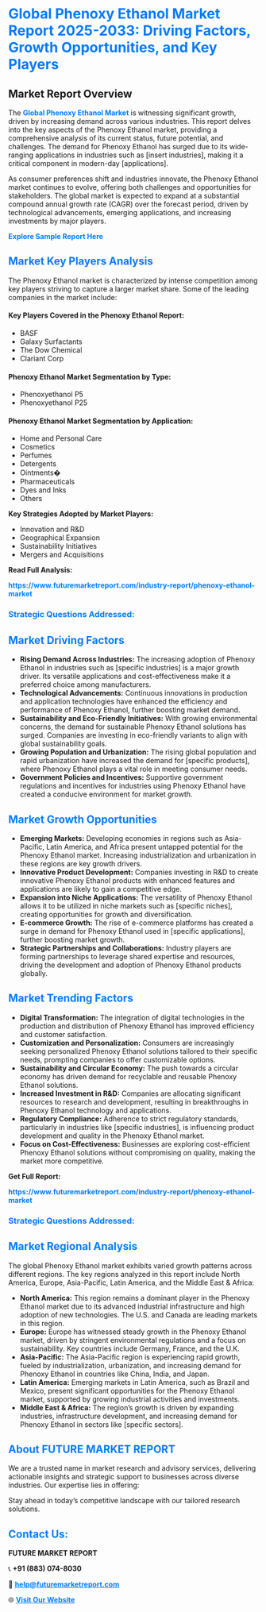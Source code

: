 <h1 style="color: #007BFF;">Global Phenoxy Ethanol Market Report 2025-2033: Driving Factors, Growth Opportunities, and Key Players</h1>

<section id="overview">
<h2>Market Report Overview</h2>
<p>The <a href="https://www.futuremarketreport.com/industry-report/phenoxy-ethanol-market" style="color: #007BFF; text-decoration: none;"><strong>Global Phenoxy Ethanol Market</strong></a> is witnessing significant growth, driven by increasing demand across various industries. This report delves into the key aspects of the Phenoxy Ethanol market, providing a comprehensive analysis of its current status, future potential, and challenges. The demand for Phenoxy Ethanol has surged due to its wide-ranging applications in industries such as [insert industries], making it a critical component in modern-day [applications].</p>
<p>As consumer preferences shift and industries innovate, the Phenoxy Ethanol market continues to evolve, offering both challenges and opportunities for stakeholders. The global market is expected to expand at a substantial compound annual growth rate (CAGR) over the forecast period, driven by technological advancements, emerging applications, and increasing investments by major players.</p>
</section>

<section id="overview">
<p><a href="https://www.futuremarketreport.com/request-sample/reportId=84163" style="color: #007BFF; text-decoration: none;"><strong>Explore Sample Report Here</strong></a></p>
</section>

<section id="key-players">
<h2 style="color: #007BFF;">Market Key Players Analysis</h2>
<p>The Phenoxy Ethanol market is characterized by intense competition among key players striving to capture a larger market share. Some of the leading companies in the market include:</p>
<h4>Key Players Covered in the Phenoxy Ethanol Report:</h4>
<ul><li>BASF</li><li>Galaxy Surfactants</li><li>The Dow Chemical</li><li>Clariant Corp</li></ul>
<h4>Phenoxy Ethanol Market Segmentation by Type:</h4>
<ul><li>Phenoxyethanol P5</li><li>Phenoxyethanol P25</li></ul>

<h4>Phenoxy Ethanol Market Segmentation by Application:</h4>
<ul><li>Home and Personal Care</li><li>Cosmetics</li><li>Perfumes</li><li>Detergents</li><li>Ointments�</li><li>Pharmaceuticals</li><li>Dyes and Inks</li><li>Others</li></ul>
<p><strong>Key Strategies Adopted by Market Players:</strong></p>
<ul>
<li>Innovation and R&D</li>
<li>Geographical Expansion</li>
<li>Sustainability Initiatives</li>
<li>Mergers and Acquisitions</li>
</ul>
</section>

<section>
<p><strong>Read Full Analysis: </strong></p><a href="https://www.futuremarketreport.com/industry-report/phenoxy-ethanol-market" style="color: #007BFF; text-decoration: none;"><strong>https://www.futuremarketreport.com/industry-report/phenoxy-ethanol-market</strong></a>
<h3 style="color: #007BFF;">Strategic Questions Addressed:</h3>
</section>

<section id="driving-factors">
<h2 style="color: #007BFF;">Market Driving Factors</h2>
<ul>
<li><strong>Rising Demand Across Industries:</strong> The increasing adoption of Phenoxy Ethanol in industries such as [specific industries] is a major growth driver. Its versatile applications and cost-effectiveness make it a preferred choice among manufacturers.</li>
<li><strong>Technological Advancements:</strong> Continuous innovations in production and application technologies have enhanced the efficiency and performance of Phenoxy Ethanol, further boosting market demand.</li>
<li><strong>Sustainability and Eco-Friendly Initiatives:</strong> With growing environmental concerns, the demand for sustainable Phenoxy Ethanol solutions has surged. Companies are investing in eco-friendly variants to align with global sustainability goals.</li>
<li><strong>Growing Population and Urbanization:</strong> The rising global population and rapid urbanization have increased the demand for [specific products], where Phenoxy Ethanol plays a vital role in meeting consumer needs.</li>
<li><strong>Government Policies and Incentives:</strong> Supportive government regulations and incentives for industries using Phenoxy Ethanol have created a conducive environment for market growth.</li>
</ul>
</section>

<section id="growth-opportunities">
<h2 style="color: #007BFF;">Market Growth Opportunities</h2>
<ul>
<li><strong>Emerging Markets:</strong> Developing economies in regions such as Asia-Pacific, Latin America, and Africa present untapped potential for the Phenoxy Ethanol market. Increasing industrialization and urbanization in these regions are key growth drivers.</li>
<li><strong>Innovative Product Development:</strong> Companies investing in R&D to create innovative Phenoxy Ethanol products with enhanced features and applications are likely to gain a competitive edge.</li>
<li><strong>Expansion into Niche Applications:</strong> The versatility of Phenoxy Ethanol allows it to be utilized in niche markets such as [specific niches], creating opportunities for growth and diversification.</li>
<li><strong>E-commerce Growth:</strong> The rise of e-commerce platforms has created a surge in demand for Phenoxy Ethanol used in [specific applications], further boosting market growth.</li>
<li><strong>Strategic Partnerships and Collaborations:</strong> Industry players are forming partnerships to leverage shared expertise and resources, driving the development and adoption of Phenoxy Ethanol products globally.</li>
</ul>
</section>

<section id="trending-factors">
<h2 style="color: #007BFF;">Market Trending Factors</h2>
<ul>
<li><strong>Digital Transformation:</strong> The integration of digital technologies in the production and distribution of Phenoxy Ethanol has improved efficiency and customer satisfaction.</li>
<li><strong>Customization and Personalization:</strong> Consumers are increasingly seeking personalized Phenoxy Ethanol solutions tailored to their specific needs, prompting companies to offer customizable options.</li>
<li><strong>Sustainability and Circular Economy:</strong> The push towards a circular economy has driven demand for recyclable and reusable Phenoxy Ethanol solutions.</li>
<li><strong>Increased Investment in R&D:</strong> Companies are allocating significant resources to research and development, resulting in breakthroughs in Phenoxy Ethanol technology and applications.</li>
<li><strong>Regulatory Compliance:</strong> Adherence to strict regulatory standards, particularly in industries like [specific industries], is influencing product development and quality in the Phenoxy Ethanol market.</li>
<li><strong>Focus on Cost-Effectiveness:</strong> Businesses are exploring cost-efficient Phenoxy Ethanol solutions without compromising on quality, making the market more competitive.</li>
</ul>
</section>

<section>
<p><strong>Get Full Report: </strong></p><a href="https://www.futuremarketreport.com/industry-report/phenoxy-ethanol-market" style="color: #007BFF; text-decoration: none;"><strong>https://www.futuremarketreport.com/industry-report/phenoxy-ethanol-market</strong></a>
<h3 style="color: #007BFF;">Strategic Questions Addressed:</h3>
</section>


<section id="regional-analysis">
<h2 style="color: #007BFF;">Market Regional Analysis</h2>
<p>The global Phenoxy Ethanol market exhibits varied growth patterns across different regions. The key regions analyzed in this report include North America, Europe, Asia-Pacific, Latin America, and the Middle East & Africa:</p>
<ul>
<li><strong>North America:</strong> This region remains a dominant player in the Phenoxy Ethanol market due to its advanced industrial infrastructure and high adoption of new technologies. The U.S. and Canada are leading markets in this region.</li>
<li><strong>Europe:</strong> Europe has witnessed steady growth in the Phenoxy Ethanol market, driven by stringent environmental regulations and a focus on sustainability. Key countries include Germany, France, and the U.K.</li>
<li><strong>Asia-Pacific:</strong> The Asia-Pacific region is experiencing rapid growth, fueled by industrialization, urbanization, and increasing demand for Phenoxy Ethanol in countries like China, India, and Japan.</li>
<li><strong>Latin America:</strong> Emerging markets in Latin America, such as Brazil and Mexico, present significant opportunities for the Phenoxy Ethanol market, supported by growing industrial activities and investments.</li>
<li><strong>Middle East & Africa:</strong> The region’s growth is driven by expanding industries, infrastructure development, and increasing demand for Phenoxy Ethanol in sectors like [specific sectors].</li>
</ul>
</section>

<footer>
<h2 style="color: #007BFF;">About FUTURE MARKET REPORT</h2>
<p>We are a trusted name in market research and advisory services, delivering actionable insights and strategic support to businesses across diverse industries. Our expertise lies in offering:</p>

<p>Stay ahead in today’s competitive landscape with our tailored research solutions.</p>

<h2 style="color: #007BFF;">Contact Us:</h2>
<p><strong>FUTURE MARKET REPORT</strong></p>
<p>📞 <strong>+91 (883) 074-8030</strong></p>
<p>📧 <strong><a href="mailto:help@futuremarketreport.com" style="color: #007BFF;">help@futuremarketreport.com</a></strong></p>
<p>🌐 <strong><a href="https://www.futuremarketreport.com/" style="color: #007BFF;">Visit Our Website</a></strong></p>
</footer>